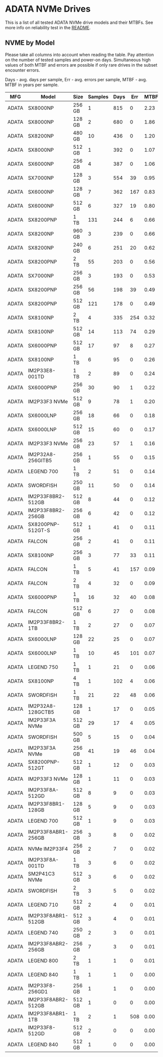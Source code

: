 ADATA NVMe Drives
=================

This is a list of all tested ADATA NVMe drive models and their MTBFs. See more
info on reliability test in the [README](https://github.com/linuxhw/SMART).

NVME by Model
------------

Please take all columns into account when reading the table. Pay attention on the
number of tested samples and power-on days. Simultaneous high values of both MTBF
and errors are possible if only rare drives in the subset encounter errors.

Days - avg. days per sample,
Err  - avg. errors per sample,
MTBF - avg. MTBF in years per sample.

| MFG       | Model              | Size   | Samples | Days  | Err   | MTBF |
|-----------|--------------------|--------|---------|-------|-------|------|
| ADATA     | SX8000NP           | 256 GB | 1       | 815   | 0     | 2.23   |
| ADATA     | SX8000NP           | 128 GB | 2       | 680   | 0     | 1.86   |
| ADATA     | SX8200NP           | 480 GB | 10      | 436   | 0     | 1.20   |
| ADATA     | SX8000NP           | 512 GB | 1       | 392   | 0     | 1.07   |
| ADATA     | SX6000NP           | 256 GB | 4       | 387   | 0     | 1.06   |
| ADATA     | SX7000NP           | 128 GB | 3       | 554   | 39    | 0.95   |
| ADATA     | SX6000NP           | 128 GB | 7       | 362   | 167   | 0.83   |
| ADATA     | SX6000NP           | 512 GB | 6       | 327   | 19    | 0.80   |
| ADATA     | SX8200PNP          | 1 TB   | 131     | 244   | 6     | 0.66   |
| ADATA     | SX8200NP           | 960 GB | 3       | 239   | 0     | 0.66   |
| ADATA     | SX8200NP           | 240 GB | 6       | 251   | 20    | 0.62   |
| ADATA     | SX8200PNP          | 2 TB   | 55      | 203   | 0     | 0.56   |
| ADATA     | SX7000NP           | 256 GB | 3       | 193   | 0     | 0.53   |
| ADATA     | SX8200PNP          | 256 GB | 56      | 198   | 39    | 0.49   |
| ADATA     | SX8200PNP          | 512 GB | 121     | 178   | 0     | 0.49   |
| ADATA     | SX8100NP           | 2 TB   | 4       | 335   | 254   | 0.32   |
| ADATA     | SX8100NP           | 512 GB | 14      | 113   | 74    | 0.29   |
| ADATA     | SX6000PNP          | 512 GB | 17      | 97    | 8     | 0.27   |
| ADATA     | SX8100NP           | 1 TB   | 6       | 95    | 0     | 0.26   |
| ADATA     | IM2P33E8-001TD     | 1 TB   | 2       | 89    | 0     | 0.24   |
| ADATA     | SX6000PNP          | 256 GB | 30      | 90    | 1     | 0.22   |
| ADATA     | IM2P33F3 NVMe      | 512 GB | 9       | 78    | 1     | 0.20   |
| ADATA     | SX6000LNP          | 256 GB | 18      | 66    | 0     | 0.18   |
| ADATA     | SX6000LNP          | 512 GB | 15      | 60    | 0     | 0.17   |
| ADATA     | IM2P33F3 NVMe      | 256 GB | 23      | 57    | 1     | 0.16   |
| ADATA     | IM2P32A8-256GITB5  | 256 GB | 1       | 55    | 0     | 0.15   |
| ADATA     | LEGEND 700         | 1 TB   | 2       | 51    | 0     | 0.14   |
| ADATA     | SWORDFISH          | 250 GB | 11      | 50    | 0     | 0.14   |
| ADATA     | IM2P33F8BR2-512GB  | 512 GB | 8       | 44    | 0     | 0.12   |
| ADATA     | IM2P33F8BR2-256GB  | 256 GB | 6       | 42    | 0     | 0.12   |
| ADATA     | SX8200PNP-512GT-S  | 512 GB | 1       | 41    | 0     | 0.11   |
| ADATA     | FALCON             | 256 GB | 2       | 41    | 0     | 0.11   |
| ADATA     | SX8100NP           | 256 GB | 3       | 77    | 33    | 0.11   |
| ADATA     | FALCON             | 1 TB   | 5       | 41    | 157   | 0.09   |
| ADATA     | FALCON             | 2 TB   | 4       | 32    | 0     | 0.09   |
| ADATA     | SX6000PNP          | 1 TB   | 16      | 32    | 40    | 0.08   |
| ADATA     | FALCON             | 512 GB | 6       | 27    | 0     | 0.08   |
| ADATA     | IM2P33F8BR2-1TB    | 1 TB   | 2       | 27    | 0     | 0.07   |
| ADATA     | SX6000LNP          | 128 GB | 22      | 25    | 0     | 0.07   |
| ADATA     | SX6000LNP          | 1 TB   | 10      | 45    | 101   | 0.07   |
| ADATA     | LEGEND 750         | 1 TB   | 1       | 21    | 0     | 0.06   |
| ADATA     | SX8100NP           | 4 TB   | 1       | 102   | 4     | 0.06   |
| ADATA     | SWORDFISH          | 1 TB   | 21      | 22    | 48    | 0.06   |
| ADATA     | IM2P32A8-128GCTB5  | 128 GB | 1       | 17    | 0     | 0.05   |
| ADATA     | IM2P33F3A NVMe     | 512 GB | 29      | 17    | 4     | 0.05   |
| ADATA     | SWORDFISH          | 500 GB | 5       | 15    | 0     | 0.04   |
| ADATA     | IM2P33F3A NVMe     | 256 GB | 41      | 19    | 46    | 0.04   |
| ADATA     | SX8200PNP-512GT    | 512 GB | 1       | 12    | 0     | 0.03   |
| ADATA     | IM2P33F3 NVMe      | 128 GB | 1       | 11    | 0     | 0.03   |
| ADATA     | IM2P33F8A-512GD    | 512 GB | 8       | 9     | 0     | 0.03   |
| ADATA     | IM2P33F8BR1-128GB  | 128 GB | 5       | 9     | 0     | 0.03   |
| ADATA     | LEGEND 700         | 512 GB | 1       | 9     | 0     | 0.03   |
| ADATA     | IM2P33F8ABR1-256GB | 256 GB | 3       | 8     | 0     | 0.02   |
| ADATA     | NVMe IM2P33F4      | 256 GB | 2       | 7     | 0     | 0.02   |
| ADATA     | IM2P33F8A-001TD    | 1 TB   | 3       | 6     | 0     | 0.02   |
| ADATA     | SM2P41C3 NVMe      | 512 GB | 3       | 6     | 0     | 0.02   |
| ADATA     | SWORDFISH          | 2 TB   | 3       | 5     | 0     | 0.02   |
| ADATA     | LEGEND 710         | 512 GB | 2       | 4     | 0     | 0.01   |
| ADATA     | IM2P33F8ABR1-512GB | 512 GB | 3       | 4     | 0     | 0.01   |
| ADATA     | LEGEND 740         | 250 GB | 2       | 3     | 0     | 0.01   |
| ADATA     | IM2P33F8ABR2-256GB | 256 GB | 7       | 3     | 0     | 0.01   |
| ADATA     | LEGEND 800         | 2 TB   | 1       | 1     | 0     | 0.01   |
| ADATA     | LEGEND 840         | 1 TB   | 1       | 1     | 0     | 0.00   |
| ADATA     | IM2P33F8-256GD1    | 256 GB | 1       | 1     | 0     | 0.00   |
| ADATA     | IM2P33F8ABR2-512GB | 512 GB | 1       | 0     | 0     | 0.00   |
| ADATA     | IM2P33F8ABR1-1TB   | 1 TB   | 2       | 1     | 508   | 0.00   |
| ADATA     | IM2P33F8-512GD     | 512 GB | 2       | 0     | 0     | 0.00   |
| ADATA     | LEGEND 840         | 512 GB | 1       | 0     | 0     | 0.00   |
